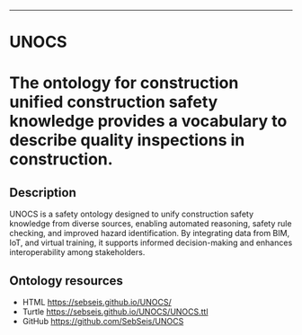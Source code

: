 
---

# UNOCS
# The ontology for construction unified construction safety knowledge provides a vocabulary to describe quality inspections in construction.

## Description
UNOCS is a safety ontology designed to unify construction safety knowledge from diverse sources, enabling automated reasoning, safety rule checking, and improved hazard identification. By integrating data from BIM, IoT, and virtual training, it supports informed decision-making and enhances interoperability among stakeholders.

## Ontology resources
* HTML      https://sebseis.github.io/UNOCS/
* Turtle    https://sebseis.github.io/UNOCS/UNOCS.ttl
* GitHub    https://github.com/SebSeis/UNOCS